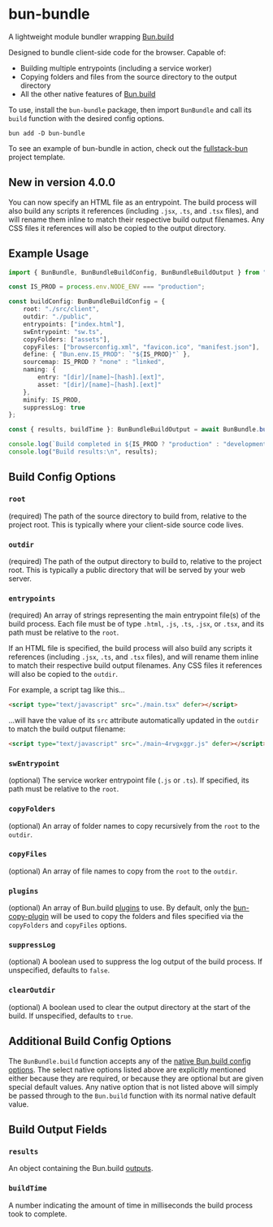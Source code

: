 # bun-bundle

A lightweight module bundler wrapping [Bun.build](https://bun.sh/docs/bundler)

Designed to bundle client-side code for the browser. Capable of:

-   Building multiple entrypoints (including a service worker)
-   Copying folders and files from the source directory to the output directory
-   All the other native features of [Bun.build](https://bun.sh/docs/bundler)

To use, install the `bun-bundle` package, then import `BunBundle` and call its `build` function with the desired config options.

```
bun add -D bun-bundle
```

To see an example of bun-bundle in action, check out the [fullstack-bun](https://github.com/cdleveille/fullstack-bun) project template.

## New in version 4.0.0

You can now specify an HTML file as an entrypoint. The build process will also build any scripts it references (including `.jsx`, `.ts`, and `.tsx` files), and will rename them inline to match their respective build output filenames. Any CSS files it references will also be copied to the output directory.

## Example Usage

```typescript
import { BunBundle, BunBundleBuildConfig, BunBundleBuildOutput } from "bun-bundle";

const IS_PROD = process.env.NODE_ENV === "production";

const buildConfig: BunBundleBuildConfig = {
	root: "./src/client",
	outdir: "./public",
	entrypoints: ["index.html"],
	swEntrypoint: "sw.ts",
	copyFolders: ["assets"],
	copyFiles: ["browserconfig.xml", "favicon.ico", "manifest.json"],
	define: { "Bun.env.IS_PROD": `"${IS_PROD}"` },
	sourcemap: IS_PROD ? "none" : "linked",
	naming: {
		entry: "[dir]/[name]~[hash].[ext]",
		asset: "[dir]/[name]~[hash].[ext]"
	},
	minify: IS_PROD,
	suppressLog: true
};

const { results, buildTime }: BunBundleBuildOutput = await BunBundle.build(buildConfig);

console.log(`Build completed in ${IS_PROD ? "production" : "development"} mode in ${output.buildTime}ms`);
console.log("Build results:\n", results);
```

## Build Config Options

### `root`

(required) The path of the source directory to build from, relative to the project root. This is typically where your client-side source code lives.

### `outdir`

(required) The path of the output directory to build to, relative to the project root. This is typically a public directory that will be served by your web server.

### `entrypoints`

(required) An array of strings representing the main entrypoint file(s) of the build process. Each file must be of type `.html`, `.js`, `.ts`, `.jsx`, or `.tsx`, and its path must be relative to the `root`.

If an HTML file is specified, the build process will also build any scripts it references (including `.jsx`, `.ts`, and `.tsx` files), and will rename them inline to match their respective build output filenames. Any CSS files it references will also be copied to the `outdir`.

For example, a script tag like this...

```html
<script type="text/javascript" src="./main.tsx" defer></script>
```

...will have the value of its `src` attribute automatically updated in the `outdir` to match the build output filename:

```html
<script type="text/javascript" src="./main~4rvgxggr.js" defer></script>
```

### `swEntrypoint`

(optional) The service worker entrypoint file (`.js` or `.ts`). If specified, its path must be relative to the `root`.

### `copyFolders`

(optional) An array of folder names to copy recursively from the `root` to the `outdir`.

### `copyFiles`

(optional) An array of file names to copy from the `root` to the `outdir`.

### `plugins`

(optional) An array of Bun.build [plugins](https://bun.sh/docs/bundler#plugins) to use. By default, only the [bun-copy-plugin](https://github.com/jadujoel/bun-copy-plugin) will be used to copy the folders and files specified via the `copyFolders` and `copyFiles` options.

### `suppressLog`

(optional) A boolean used to suppress the log output of the build process. If unspecified, defaults to `false`.

### `clearOutdir`

(optional) A boolean used to clear the output directory at the start of the build. If unspecified, defaults to `true`.

## Additional Build Config Options

The `BunBundle.build` function accepts any of the [native Bun.build config options](https://bun.sh/docs/bundler#api). The select native options listed above are explicitly mentioned either because they are required, or because they are optional but are given special default values. Any native option that is not listed above will simply be passed through to the `Bun.build` function with its normal native default value.

## Build Output Fields

### `results`

An object containing the Bun.build [outputs](https://bun.sh/docs/bundler#outputs).

### `buildTime`

A number indicating the amount of time in milliseconds the build process took to complete.
